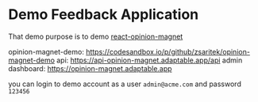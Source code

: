 # Demo Feedback Application

That demo purpose is to demo [react-opinion-magnet](https://www.npmjs.com/package/react-opinion-magnet) 

opinion-magnet-demo: https://codesandbox.io/p/github/zsaritek/opinion-magnet-demo
api: https://api-opinion-magnet.adaptable.app/api
admin dashboard: https://opinion-magnet.adaptable.app

you can login to demo account as a user `admin@acme.com` and password `123456`


